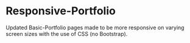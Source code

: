 # Responsive-Portfolio
Updated Basic-Portfolio pages made to be more responsive on varying screen sizes with the use of CSS (no Bootstrap).
